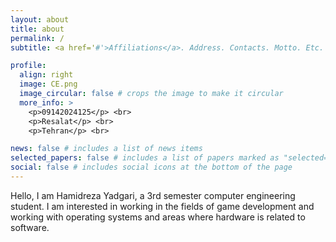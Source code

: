 ```yaml
---
layout: about
title: about
permalink: /
subtitle: <a href='#'>Affiliations</a>. Address. Contacts. Motto. Etc.

profile:
  align: right
  image: CE.png
  image_circular: false # crops the image to make it circular
  more_info: >
    <p>09142024125</p> <br>
    <p>Resalat</p> <br>
    <p>Tehran</p> <br>

news: false # includes a list of news items
selected_papers: false # includes a list of papers marked as "selected={true}"
social: false # includes social icons at the bottom of the page
---
```


Hello, I am Hamidreza Yadgari, a 3rd semester computer engineering student.
I am interested in working in the fields of game development and working with operating systems and areas where hardware is related to software.
